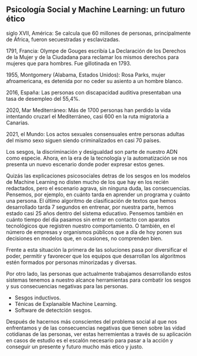 ## Psicología Social y Machine Learning: un futuro ético

siglo XVII, América: Se calcula que 60 millones de personas, principalmente de África, fueron secuestradas y esclavizadas.

1791, Francia: Olympe de Gouges escribía La Declaración de los Derechos de la Mujer y de la Ciudadana para reclamar los mismos derechos para mujeres que para hombres. Fue gillotinada en 1793.

1955, Montgomery (Alabama, Estados Unidos): Rosa Parks, mujer afroamericana, es detenida por no  ceder su asiento a un hombre blanco.

2016, España: Las personas con discapacidad auditiva presentaban una tasa de desempleo del 55,4%.

2020, Mar Mediterráneo: Más de 1700 personas han perdido la vida intentando cruzarl el Mediterráneo, casi 600 en la ruta migratoria a Canarias.

2021, el Mundo: Los actos sexuales consensuales entre personas adultas del mismo sexo siguen siendo criminalizados en casi 70 países.

Los sesgos, la discriminación y desigualdad son parte de nuestro ADN como especie. Ahora, en la era de la tecnología y la automatización se nos presenta un nuevo escenario donde poder expresar estos genes. 

Quizás las explicaciones psicosociales detras de los sesgos en los modelos de Machine Learning no disten mucho de los que hay en los recién redactados, pero el escenario agrava, sin ninguna duda, las consecuencias. Pensemos, por ejemplo, en cuánto tarda en aprender un programa y cuánto una persona. El último algoritmo de clasificación de textos que hemos desarrollado tarda 7 segundos en entrenar, por nuestra parte, hemos estado casi 25 años dentro del sistema educativo. Pensemos también en cuánto tiempo del día pasamos sin entrar en contacto con aparatos tecnológicos que registren nuestro comportamiento. O también, en el número de empresas y organismos públicos que a día de hoy ponen sus decisiones en modelos que, en ocasiones, no comprenden bien. 

Frente a esta situación la primera de las soluciones pasa por diversificar el poder, permitir y favorecer que los equipos que desarrollan los algoritmos estén formados por personas minorizadas y diversas.

Por otro lado, las personas que actualmente trabajamos desarrollando estos sistemas tenemos a nuestro alcance herramientas para combatir los sesgos y sus consecuencias negativas para las personas. 

- Sesgos inductivos.
- Ténicas de Explanaible Machine Learning.
- Software de detectción sesgos.

Después de hacernos más conscientes del problema social al que nos enfrentamos y de las consecuencias negativas que tienen sobre las vidad cotidianas de las personas, ver estas herremientas a través de su aplicación en casos de estudio es el escalón necesario para pasar a la acción y conseguir un presente y futuro mucho más etico y justo.
